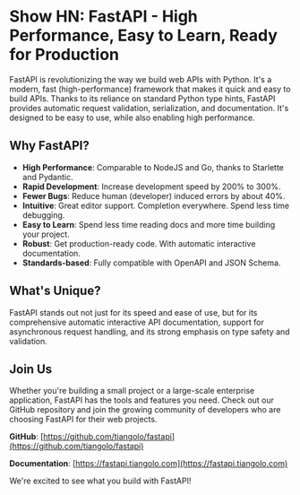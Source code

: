# Show HN: FastAPI - High Performance, Easy to Learn, Ready for Production

FastAPI is revolutionizing the way we build web APIs with Python. It's a modern, fast (high-performance) framework that makes it quick and easy to build APIs. Thanks to its reliance on standard Python type hints, FastAPI provides automatic request validation, serialization, and documentation. It's designed to be easy to use, while also enabling high performance.

## Why FastAPI?

- **High Performance**: Comparable to NodeJS and Go, thanks to Starlette and Pydantic.
- **Rapid Development**: Increase development speed by 200% to 300%.
- **Fewer Bugs**: Reduce human (developer) induced errors by about 40%.
- **Intuitive**: Great editor support. Completion everywhere. Spend less time debugging.
- **Easy to Learn**: Spend less time reading docs and more time building your project.
- **Robust**: Get production-ready code. With automatic interactive documentation.
- **Standards-based**: Fully compatible with OpenAPI and JSON Schema.

## What's Unique?

FastAPI stands out not just for its speed and ease of use, but for its comprehensive automatic interactive API documentation, support for asynchronous request handling, and its strong emphasis on type safety and validation.

## Join Us

Whether you're building a small project or a large-scale enterprise application, FastAPI has the tools and features you need. Check out our GitHub repository and join the growing community of developers who are choosing FastAPI for their web projects.

**GitHub**: [https://github.com/tiangolo/fastapi](https://github.com/tiangolo/fastapi)

**Documentation**: [https://fastapi.tiangolo.com](https://fastapi.tiangolo.com)

We're excited to see what you build with FastAPI!
